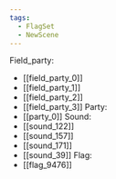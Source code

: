 ```yaml
---
tags:
  - FlagSet
  - NewScene
---
```

Field_party:
- [[field_party_0]]
- [[field_party_1]]
- [[field_party_2]]
- [[field_party_3]]
Party:
- [[party_0]]
Sound:
- [[sound_122]]
- [[sound_157]]
- [[sound_171]]
- [[sound_39]]
Flag:
- [[flag_9476]]
